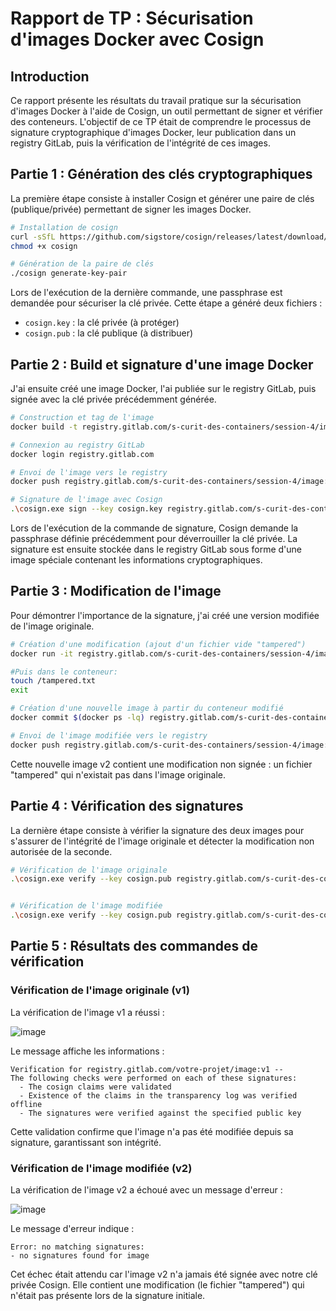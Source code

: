 # Rapport de TP : Sécurisation d'images Docker avec Cosign

## Introduction

Ce rapport présente les résultats du travail pratique sur la sécurisation d'images Docker à l'aide de Cosign, un outil permettant de signer et vérifier des conteneurs. L'objectif de ce TP était de comprendre le processus de signature cryptographique d'images Docker, leur publication dans un registry GitLab, puis la vérification de l'intégrité de ces images.

## Partie 1 : Génération des clés cryptographiques

La première étape consiste à installer Cosign et générer une paire de clés (publique/privée) permettant de signer les images Docker.

```bash
# Installation de cosign
curl -sSfL https://github.com/sigstore/cosign/releases/latest/download/cosign-linux-amd64 -o cosign
chmod +x cosign

# Génération de la paire de clés
./cosign generate-key-pair
```

Lors de l'exécution de la dernière commande, une passphrase est demandée pour sécuriser la clé privée. Cette étape a généré deux fichiers :
- `cosign.key` : la clé privée (à protéger)
- `cosign.pub` : la clé publique (à distribuer)

## Partie 2 : Build et signature d'une image Docker

J'ai ensuite créé une image Docker, l'ai publiée sur le registry GitLab, puis signée avec la clé privée précédemment générée.

```bash
# Construction et tag de l'image
docker build -t registry.gitlab.com/s-curit-des-containers/session-4/image:v1 .

# Connexion au registry GitLab
docker login registry.gitlab.com

# Envoi de l'image vers le registry
docker push registry.gitlab.com/s-curit-des-containers/session-4/image:v1

# Signature de l'image avec Cosign
.\cosign.exe sign --key cosign.key registry.gitlab.com/s-curit-des-containers/session-4/image:v1
```

Lors de l'exécution de la commande de signature, Cosign demande la passphrase définie précédemment pour déverrouiller la clé privée. La signature est ensuite stockée dans le registry GitLab sous forme d'une image spéciale contenant les informations cryptographiques.

## Partie 3 : Modification de l'image

Pour démontrer l'importance de la signature, j'ai créé une version modifiée de l'image originale.

```bash
# Création d'une modification (ajout d'un fichier vide "tampered")
docker run -it registry.gitlab.com/s-curit-des-containers/session-4/image:v1 /bin/sh

#Puis dans le conteneur:
touch /tampered.txt
exit

# Création d'une nouvelle image à partir du conteneur modifié
docker commit $(docker ps -lq) registry.gitlab.com/s-curit-des-containers/session-4/image:v2

# Envoi de l'image modifiée vers le registry
docker push registry.gitlab.com/s-curit-des-containers/session-4/image:v2
```

Cette nouvelle image v2 contient une modification non signée : un fichier "tampered" qui n'existait pas dans l'image originale.

## Partie 4 : Vérification des signatures

La dernière étape consiste à vérifier la signature des deux images pour s'assurer de l'intégrité de l'image originale et détecter la modification non autorisée de la seconde.

```bash
# Vérification de l'image originale
.\cosign.exe verify --key cosign.pub registry.gitlab.com/s-curit-des-containers/session-4/image:v1


# Vérification de l'image modifiée
.\cosign.exe verify --key cosign.pub registry.gitlab.com/s-curit-des-containers/session-4/image:v2
```

## Partie 5 : Résultats des commandes de vérification

### Vérification de l'image originale (v1)

La vérification de l'image v1 a réussi :

![image](https://github.com/user-attachments/assets/31de942f-3082-42c9-a02d-e7fb63698734)


Le message affiche les informations :
```
Verification for registry.gitlab.com/votre-projet/image:v1 --
The following checks were performed on each of these signatures:
  - The cosign claims were validated
  - Existence of the claims in the transparency log was verified offline
  - The signatures were verified against the specified public key
```

Cette validation confirme que l'image n'a pas été modifiée depuis sa signature, garantissant son intégrité.

### Vérification de l'image modifiée (v2)

La vérification de l'image v2 a échoué avec un message d'erreur :

![image](https://github.com/user-attachments/assets/9800cdfd-0cee-4b46-9435-b1ef2dd51b01)


Le message d'erreur indique :
```
Error: no matching signatures:
- no signatures found for image
```

Cet échec était attendu car l'image v2 n'a jamais été signée avec notre clé privée Cosign. Elle contient une modification (le fichier "tampered") qui n'était pas présente lors de la signature initiale.

